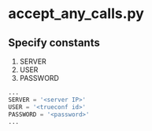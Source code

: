 # accept_any_calls.py
## Specify constants

1. SERVER
1. USER
1. PASSWORD

```python
...
SERVER = '<server IP>'
USER = '<trueconf id>'
PASSWORD = '<password>'
...
```
